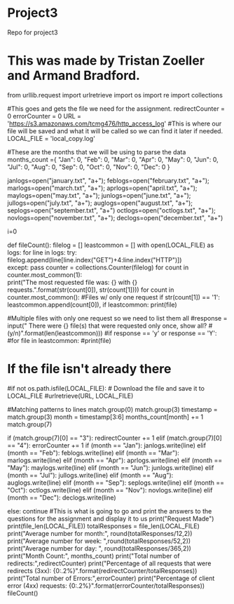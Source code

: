 # Project3
Repo for project3
# This was made by Tristan Zoeller and Armand Bradford.

from urllib.request import urlretrieve
import os
import re
import collections 

#This goes and gets the file we need for the assignment.
redirectCounter = 0
errorCounter = 0
URL = 'https://s3.amazonaws.com/tcmg476/http_access_log'
#This is where our file will be saved and what it will be called so we can find it later if needed.
LOCAL_FILE = 'local_copy.log'

#These are the months that we will be using to parse the data
months_count ={
  "Jan": 0,
  "Feb": 0,
  "Mar": 0,
  "Apr": 0,
  "May": 0,
  "Jun": 0,
  "Jul": 0,
  "Aug": 0,
  "Sep": 0,
  "Oct": 0,
  "Nov": 0,
  "Dec": 0
}

janlogs=open("january.txt", "a+"); feblogs=open("february.txt", "a+"); marlogs=open("march.txt", "a+"); 
aprlogs=open("april.txt", "a+"); maylogs=open("may.txt", "a+"); junlogs=open("june.txt", "a+");
jullogs=open("july.txt", "a+"); auglogs=open("august.txt", "a+"); seplogs=open("september.txt", "a+")
octlogs=open("octlogs.txt", "a+"); novlogs=open("november.txt", "a+"); declogs=open("december.txt", "a+")   

i=0


def fileCount():
	filelog = []
	leastcommon = []
	with open(LOCAL_FILE) as logs:
		for line in logs:
			try:
				filelog.append(line[line.index("GET")+4:line.index("HTTP")])	
			except:
				pass
	counter = collections.Counter(filelog)
	for count in counter.most_common(1):														
		print("The most requested file was: {} with {} requests.".format(str(count[0]), str(count[1])))
	for count in counter.most_common():					#Files w/ only one request
		if str(count[1]) == '1':
			leastcommon.append(count[0]), 
	if leastcommon:
    print(file)
  
  #Multiple files with only one request so we need to list them all
		#response = input(" There were {} file(s) that were requested only once, show all? 
		#(y/n)".format(len(leastcommon)))
		#if response == 'y' or response == 'Y':
			#for file in leastcommon:
				#print(file)
# If the file isn't already there
#if not os.path.isfile(LOCAL_FILE):
    # Download the file and save it to LOCAL_FILE
    #urlretrieve(URL, LOCAL_FILE)
    
   #Matching patterns to lines
   match.group(0)
    match.group(3) 
    timestamp = match.group(3)
    month = timestamp[3:6]
    months_count[month] += 1
    match.group(7) 
    
   if (match.group(7)[0] == "3"):
        redirectCounter += 1
    elif (match.group(7)[0] == "4"):
        errorCounter += 1
    if (month == "Jan"): 
        janlogs.write(line)
    elif (month == "Feb"): 
        feblogs.write(line)
    elif (month == "Mar"): 
        marlogs.write(line)
    elif (month == "Apr"): 
        aprlogs.write(line)
    elif (month == "May"): 
        maylogs.write(line)
    elif (month == "Jun"): 
        junlogs.write(line)
    elif (month == "Jul"): 
        jullogs.write(line)
    elif (month == "Aug"): 
        auglogs.write(line)
    elif (month == "Sep"): 
        seplogs.write(line)
    elif (month == "Oct"): 
        octlogs.write(line)
    elif (month == "Nov"): 
        novlogs.write(line)
    elif (month == "Dec"): 
        declogs.write(line)
    
   else:
        continue
#This is what is going to go and print the answers to the questions for the assignment and display it to us
print("Request Made")
print(file_len(LOCAL_FILE))
totalResponses = file_len(LOCAL_FILE)
print("Average number for month:", round(totalResponses/12,2))
print("Average number for week: ",round(totalResponses/52,2))
print("Average number for day: ", round(totalResponses/365,2))
print("Month Count:", months_count)
print("Total number of redirects:",redirectCounter)
print("Percentage of all requests that were redirects (3xx): {0:.2%}".format(redirectCounter/totalResponses))
print("Total number of Errors:",errorCounter)
print("Percentage of client error (4xx) requests: {0:.2%}".format(errorCounter/totalResponses))	
fileCount()
